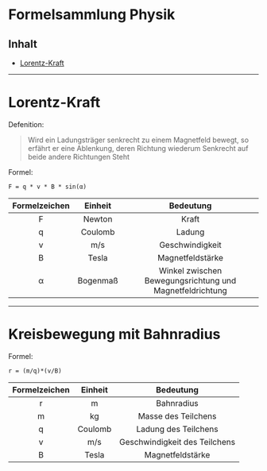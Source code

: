 # Formelsammlung Physik

## Inhalt

- [Lorentz-Kraft](#Lorentz-kraft)





---
# Lorentz-Kraft

Defenition:

> Wird ein Ladungsträger senkrecht zu einem Magnetfeld bewegt, so erfährt er eine Ablenkung, deren Richtung wiederum Senkrecht auf beide andere Richtungen Steht

Formel:

    F = q * v * B * sin(α)

| Formelzeichen |Einheit | Bedeutung |
|:---:|:---:|:---:|
| F |Newton | Kraft |
| q | Coulomb | Ladung |
| v | m/s | Geschwindigkeit |
| B | Tesla | Magnetfeldstärke |
| α | Bogenmaß | Winkel zwischen Bewegungsrichtung und Magnetfeldrichtung |

---
# Kreisbewegung mit Bahnradius

Formel:

    r = (m/q)*(v/B)

| Formelzeichen |Einheit | Bedeutung |
|:---:|:---:|:---:|
| r | m | Bahnradius |
| m | kg | Masse des Teilchens |
| q | Coulomb | Ladung des Teilchens |
| v | m/s | Geschwindigkeit des Teilchens |
| B | Tesla | Magnetfeldstärke |